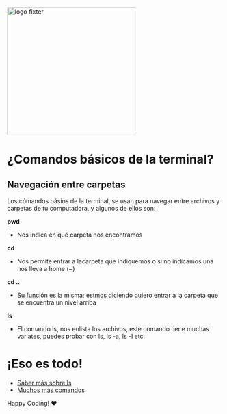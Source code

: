 <img alt="logo fixter" width="300" src="https://fixter.camp/static/media/geek_completo.7e1e87a7.png" />

# ¿Comandos básicos de la terminal?

## Navegación entre carpetas
Los cómandos básios de la terminal, se usan para navegar entre archivos y carpetas de tu computadora, y algunos de ellos son:

**pwd**
* Nos indica en qué carpeta nos encontramos

**cd**
* Nos permite entrar a lacarpeta que indiquemos o si no indicamos una nos lleva a home (~)

**cd ..**
* Su función es la misma; estmos diciendo quiero entrar a la carpeta que se encuentra un nivel arriba

**ls**
* El comando ls, nos enlista los archivos, este comando tiene muchas variates, puedes probar con ls, ls -a, ls -l etc.


# ¡Eso es todo!
* [Saber más sobre ls](https://linuxize.com/post/how-to-list-files-in-linux-using-the-ls-command/)
* [Muchos más comandos](https://www.codecademy.com/articles/command-line-commands)

Happy Coding!  ❤